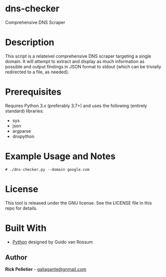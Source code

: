 # dns-checker

Comprehensive DNS Scraper

# Description

This script is a relateivel comprehensive DNS scraper targeting a single domain. It will attempt to extract and display as much information as possible and output findings in JSON format to stdout (which can be trivially redirected to a file, as needed).

# Prerequisites

Requires Python 3.x (preferably 3.7+) and uses the following (entirely standard) libraries:
* sys
* json
* argparse
* dnspython

# Example Usage and Notes

```
# ./dns-checker.py --domain google.com
```

# License

This tool is released under the GNU license. See the LICENSE file in this repo for details.

# Built With

* [Python](https://www.python.org) designed by Guido van Rossum

## Author

**Rick Pelletier** - galiagante@gnmail.com


